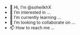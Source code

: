 - 👋 Hi, I’m @soheilkhX
- 👀 I’m interested in ...
- 🌱 I’m currently learning ...
- 💞️ I’m looking to collaborate on ...
- 📫 How to reach me ...

<!---
soheilkhX/soheilkhX is a ✨ special ✨ repository because its `README.md` (this file) appears on your GitHub profile.
You can click the Preview link to take a look at your changes.
--->
